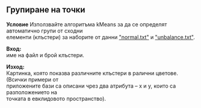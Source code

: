 ## Групиране на точки
**Условие**
Използвайте алгоритъма kMeans за да се определят автоматично групи от сходни <br>
елементи (клъстери) за наборите от данни ["normal.txt"](https://github.com/hristinah/AI-Projects/blob/main/KMeans/normal.txt) и ["unbalance.txt"](https://github.com/hristinah/AI-Projects/blob/main/KMeans/unbalance.txt). <br>

**Вход:** <br>
име на файл и брой клъстери. <br>

**Изход:** <br>
Картинка, която показва различните клъстери в ралични цветове. (Всички примери от <br>
приложените бази са описани чрез два атрибута – x и у, които са разположението на <br>
точката в евклидовото пространство).
